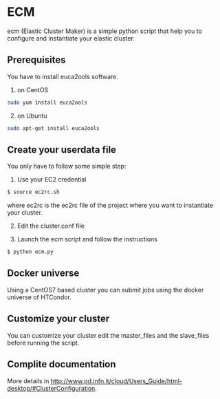 # ECM 

ecm (Elastic Cluster Maker) is a simple python script that help you to configure and instantiate your elastic cluster.

## Prerequisites

You have to install euca2ools software.

1. on CentOS

```bash
sudo yum install euca2ools
```

2. on Ubuntu

```bash
sudo apt-get install euca2ools
```

## Create your userdata file

You only have to follow some simple step:

1. Use your EC2 credential
```bash
$ source ec2rc.sh
```
where ec2rc is the ec2rc file of the project where you want to instantiate your cluster.

2. Edit the cluster.conf file

3. Launch the ecm script and follow the instructions
```bash
$ python ecm.py 
```

## Docker universe

Using a CentOS7 based cluster you can submit jobs using the docker universe of HTCondor.

## Customize your cluster

You can customize your cluster edit the master_files and the slave_files before running the script.


## Complite documentation

More details in http://www.pd.infn.it/cloud/Users_Guide/html-desktop/#ClusterConfiguration.
